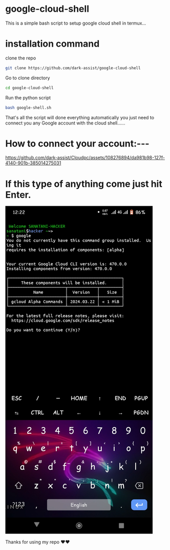 # google-cloud-shell

This is a simple bash script to setup google cloud shell in termux...

# installation command
clone the repo

```bash
git clone https://github.com/dark-assist/google-cloud-shell
```
Go to clone directory
```bash
cd google-cloud-shell
```
Run the python script
```bash
bash google-shell.sh
```
That's all the script will done everything automatically you just need to connect you any Google account with the cloud shell......

# How to connect your account:---

https://github.com/dark-assist/Cloudpc/assets/108276894/da981b98-127f-4140-901b-385014275031
# If this type of anything come just hit Enter.

<img src="https://raw.githubusercontent.com/dark-assist/Cloudpc/main/Screenshot_20240507_122228.jpg">

Thanks for using my repo ❤️❤️
